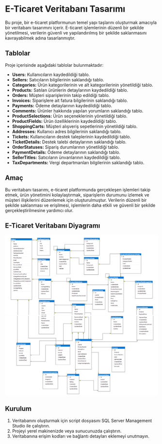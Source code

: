 # E-Ticaret Veritabanı Tasarımı

Bu proje, bir e-ticaret platformunun temel yapı taşlarını oluşturmak amacıyla bir veritabanı tasarımını içerir. E-ticaret işlemlerinin düzenli bir şekilde yönetilmesi, verilerin güvenli ve yapılandırılmış bir şekilde saklanmasını kavrayabilmek adına tasarlanmıştır.

## Tablolar

Proje içerisinde aşağıdaki tablolar bulunmaktadır:

- **Users:** Kullanıcıların kaydedildiği tablo.
- **Sellers:** Satıcıların bilgilerinin saklandığı tablo.
- **Categories:** Ürün kategorilerinin ve alt kategorilerinin yönetildiği tablo.
- **Products:** Satılan ürünlerin detaylarının kaydedildiği tablo.
- **Orders:** Müşteri siparişlerinin takip edildiği tablo.
- **Invoices:** Siparişlere ait fatura bilgilerinin saklandığı tablo.
- **Payments:** Ödeme detaylarının kaydedildiği tablo.
- **Comments:** Ürünler hakkında yapılan yorumların saklandığı tablo.
- **ProductSelections:** Ürün seçeneklerinin yönetildiği tablo.
- **ProductFields:** Ürün özelliklerinin kaydedildiği tablo.
- **ShoppingCarts:** Müşteri alışveriş sepetlerinin yönetildiği tablo.
- **Addresses:** Kullanıcı adres bilgilerinin saklandığı tablo.
- **Tickets:** Kullanıcıların destek taleplerinin kaydedildiği tablo.
- **TicketDetails:** Destek talebi detaylarının saklandığı tablo.
- **OrderStatuses:** Sipariş durumlarının yönetildiği tablo.
- **PaymentDetails:** Ödeme detaylarının saklandığı tablo.
- **SellerTitles:** Satıcıların ünvanlarının kaydedildiği tablo.
- **TaxDepartments:** Vergi departmanları bilgilerinin saklandığı tablo.

## Amaç

Bu veritabanı tasarımı, e-ticaret platformunda gerçekleşen işlemleri takip etmek, ürün yönetimini kolaylaştırmak, siparişlerin durumunu izlemek ve müşteri ilişkilerini düzenlemek için oluşturulmuştur. Verilerin düzenli bir şekilde saklanması ve erişilmesi, işlemlerin daha etkili ve güvenli bir şekilde gerçekleştirilmesine yardımcı olur.

## E-Ticaret Veritabanı Diyagramı

![eTicaret Database Diagram](eTicaretDb-1.png)
![eTicaret Database Diagram](eTicaretDb-2.png)

## Kurulum

1. Veritabanını oluşturmak için script dosyasını SQL Server Management Studio ile çalıştırın.
2. Projeyi yerel makinenizde veya sunucunuzda çalıştırın.
3. Veritabanına erişim kodları ve bağlantı detayları eklemeyi unutmayın.

